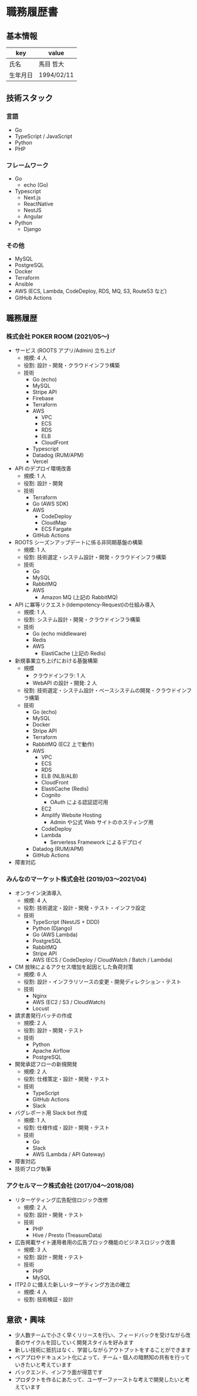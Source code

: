 # 職務履歴書


## 基本情報

| key  | value      |
|---- |---------- |
| 氏名 | 馬目 哲大  |
| 生年月日 | 1994/02/11 |


## 技術スタック


### 言語

-   Go
-   TypeScript / JavaScript
-   Python
-   PHP


### フレームワーク

-   Go  
    -   echo (Go)
-   Typescript  
    -   Next.js
    -   ReactNative
    -   NestJS
    -   Angular
-   Python  
    -   Django


### その他

-   MySQL
-   PostgreSQL
-   Docker
-   Terraform
-   Ansible
-   AWS (ECS, Lambda, CodeDeploy, RDS, MQ, S3, Route53 など)
-   GitHub Actions


## 職務履歴


### 株式会社 POKER ROOM (2021/05〜)

-   サービス (ROOTS アプリ/Admin) 立ち上げ  
    -   規模: 4 人
    -   役割: 設計・開発・クラウドインフラ構築
    -   技術  
        -   Go (echo)
        -   MySQL
        -   Stripe API
        -   Firebase
        -   Terraform
        -   AWS  
            -   VPC
            -   ECS
            -   RDS
            -   ELB
            -   CloudFront
        -   Typescript
        -   Datadog (RUM/APM)
        -   Vercel
-   API のデプロイ環境改善  
    -   規模: 1 人
    -   役割: 設計・開発
    -   技術  
        -   Terraform
        -   Go (AWS SDK)
        -   AWS  
            -   CodeDeploy
            -   CloudMap
            -   ECS Fargate
        -   GitHub Actions
-   ROOTS シーズンアップデートに係る非同期基盤の構築  
    -   規模: 1 人
    -   役割: 技術選定・システム設計・開発・クラウドインフラ構築
    -   技術  
        -   Go
        -   MySQL
        -   RabbitMQ
        -   AWS  
            -   Amazon MQ (上記の RabbitMQ)
-   API に冪等リクエスト(Idempotency-Request)の仕組み導入  
    -   規模: 1 人
    -   役割: システム設計・開発・クラウドインフラ構築
    -   技術  
        -   Go (echo middleware)
        -   Redis
        -   AWS  
            -   ElastiCache (上記の Redis)
-   新規事業立ち上げにおける基盤構築  
    -   規模  
        -   クラウドインフラ: 1 人
        -   WebAPI の設計・開発: 2 人
    -   役割: 技術選定・システム設計・ベースシステムの開発・クラウドインフラ構築
    -   技術  
        -   Go (echo)
        -   MySQL
        -   Docker
        -   Stripe API
        -   Terraform
        -   RabbitMQ (EC2 上で動作)
        -   AWS  
            -   VPC
            -   ECS
            -   RDS
            -   ELB (NLB/ALB)
            -   CloudFront
            -   ElastiCache (Redis)
            -   Cognito  
                -   OAuth による認証認可用
            -   EC2
            -   Amplify Website Hosting  
                -   Admin や公式 Web サイトのホスティング用
            -   CodeDeploy
            -   Lambda  
                -   Serverless Framework によるデプロイ
        -   Datadog (RUM/APM)
        -   GitHub Actions
-   障害対応


### みんなのマーケット株式会社 (2019/03〜2021/04)

-   オンライン決済導入  
    -   規模: 4 人
    -   役割: 技術選定・設計・開発・テスト・インフラ設定
    -   技術  
        -   TypeScript (NestJS + DDD)
        -   Python (Django)
        -   Go (AWS Lambda)
        -   PostgreSQL
        -   RabbitMQ
        -   Stripe API
        -   AWS (ECS / CodeDeploy / CloudWatch / Batch / Lambda)
-   CM 放映によるアクセス増加を起因とした負荷対策  
    -   規模: 6 人
    -   役割: 設計・インフラリソースの変更・開発ディレクション・テスト
    -   技術  
        -   Nginx
        -   AWS (EC2 / S3 / CloudWatch)
        -   Locust
-   請求書発行バッチの作成  
    -   規模: 2 人
    -   役割: 設計・開発・テスト
    -   技術  
        -   Python
        -   Apache Airflow
        -   PostgreSQL
-   開発承認フローの新規開発  
    -   規模: 2 人
    -   役割: 仕様策定・設計・開発・テスト
    -   技術  
        -   TypeScript
        -   GitHub Actions
        -   Slack
-   バグレポート用 Slack bot 作成  
    -   規模: 1 人
    -   役割: 仕様作成・設計・開発・テスト
    -   技術  
        -   Go
        -   Slack
        -   AWS (Lambda / API Gateway)
-   障害対応
-   技術ブログ執筆


### アクセルマーク株式会社 (2017/04〜2018/08)

-   リターゲティング広告配信ロジック改修  
    -   規模: 2 人
    -   役割: 設計・開発・テスト
    -   技術  
        -   PHP
        -   Hive / Presto (TreasureData)
-   広告掲載サイト運用者用の広告ブロック機能のビジネスロジック改善  
    -   規模: 3 人
    -   役割: 設計・開発・テスト
    -   技術  
        -   PHP
        -   MySQL
-   ITP2.0 に備えた新しいターゲティング方法の確立  
    -   規模: 4 人
    -   役割: 技術検証・設計


## 意欲・興味

-   少人数チームで小さく早くリリースを行い、フィードバックを受けながら改善のサイクルを回していく開発スタイルを好みます
-   新しい技術に抵抗はなく、学習しながらアウトプットをすることができます
-   ペアプロやドキュメント化によって、チーム・個人の暗黙知の共有を行っていきたいと考えています
-   バックエンド、インフラ面が得意です
-   プロダクトを作るにあたって、ユーザーファーストな考えで開発したいと考えています
